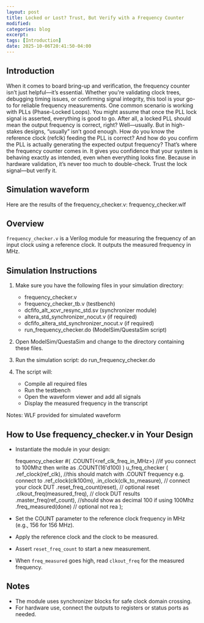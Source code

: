 ```yaml
---
layout: post
title: Locked or Lost? Trust, But Verify with a Frequency Counter
modified:
categories: blog
excerpt:
tags: [Introduction]
date: 2025-10-06T20:41:50-04:00
---
```


## Introduction

When it comes to board bring-up and verification, the frequency counter isn’t just helpful—it’s essential. Whether you're validating clock trees, debugging timing issues, or confirming signal integrity, this tool is your go-to for reliable frequency measurements.
One common scenario is working with PLLs (Phase-Locked Loops). You might assume that once the PLL lock signal is asserted, everything is good to go. After all, a locked PLL should mean the output frequency is correct, right? Well—usually. But in high-stakes designs, “usually” isn’t good enough.
How do you know the reference clock (refclk) feeding the PLL is correct? And how do you confirm the PLL is actually generating the expected output frequency? That’s where the frequency counter comes in. It gives you confidence that your system is behaving exactly as intended, even when everything looks fine.
Because in hardware validation, it’s never too much to double-check. Trust the lock signal—but verify it.

## Simulation waveform
Here are the results of the frequency_checker.v: frequency_checker.wlf

Overview
--------
`frequency_checker.v` is a Verilog module for measuring the frequency of an input clock using a reference clock. It outputs the measured frequency in MHz.

Simulation Instructions
----------------------
1. Make sure you have the following files in your simulation directory:
   - frequency_checker.v
   - frequency_checker_tb.v (testbench)
   - dcfifo_alt_xcvr_resync_std.sv (synchronizer module)
   - altera_std_synchronizer_nocut.v (if required)
   - dcfifo_altera_std_synchronizer_nocut.v (if required)
   - run_frequency_checker.do (ModelSim/QuestaSim script)

2. Open ModelSim/QuestaSim and change to the directory containing these files.

3. Run the simulation script:
   do run_frequency_checker.do

4. The script will:
   - Compile all required files
   - Run the testbench
   - Open the waveform viewer and add all signals
   - Display the measured frequency in the transcript
   
Notes: WLF provided for simulated waveform   

How to Use frequency_checker.v in Your Design
---------------------------------------------
- Instantiate the module in your design:

  frequency_checker #(
    .COUNT(<ref_clk_freq_in_MHz>) 	//if you connect to 100Mhz then write as .COUNT(16'd100)
  ) u_freq_checker (
    .ref_clock(ref_clk), 			//this should match with .COUNT frequency e.g. connect to .ref_clock(clk100m), 
    .in_clock(clk_to_measure), 		// connect your clock DUT
    .reset_freq_count(reset), 		// optional reset
    .clkout_freq(measured_freq), 	// clock DUT results 
    .master_freq(ref_count), 		//should show as decimal 100 if using 100Mhz
    .freq_measured(done) 			// optional not rea
  );

- Set the COUNT parameter to the reference clock frequency in MHz (e.g., 156 for 156 MHz).
- Apply the reference clock and the clock to be measured.
- Assert `reset_freq_count` to start a new measurement.
- When `freq_measured` goes high, read `clkout_freq` for the measured frequency.

Notes
-----
- The module uses synchronizer blocks for safe clock domain crossing.
- For hardware use, connect the outputs to registers or status ports as needed.
